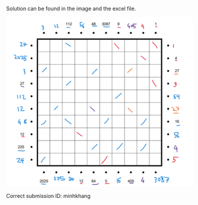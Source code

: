 Solution can be found in the image and the excel file.

![solution.png](./solution.png)

Correct submission ID: minhkhang

